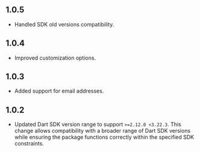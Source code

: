 ## 1.0.5

* Handled SDK old versions compatibility.

## 1.0.4

* Improved customization options.

## 1.0.3

* Added support for email addresses.

## 1.0.2

* Updated Dart SDK version range to support `>=2.12.0 <3.22.3`.
  This change allows compatibility with a broader range of Dart SDK versions while ensuring the package functions correctly within the specified SDK constraints.
